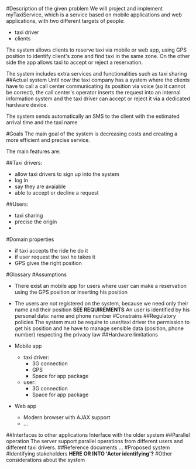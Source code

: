 #Description of the given problem
We will project and implement myTaxiService, which is a service based on mobile applications and web applications, with two different targets of people:

* taxi driver
* clients

The system allows clients to reserve taxi via mobile or web app, using GPS position to identify client's zone and find taxi in the same zone. On the other side the app allows taxi to accept or reject a reservation.

The system includes extra services and functionalities such as taxi sharing
##Actual system
Until now the taxi company has a system where the clients have to call a call center communicating its position via voice (so it cannot be correct), the call center's operator inserts the request into an internal information system and the taxi driver can accept or reject it via a dedicated hardware device.

The system sends automatically an SMS to the client with the estimated arrival time and the taxi name

#Goals
The main goal of the system is decreasing costs and creating a more efficient and precise service.

The main features are:

##Taxi drivers:
* allow taxi drivers to sign up into the system
* log in
* say they are avaiable
* able to accept or decline a request

##Users:
* taxi sharing
* precise the origin
* 

#Domain properties
* if taxi accepts the ride he do it
* if user request the taxi he takes it
* GPS gives the right position

#Glossary
#Assumptions
* There exist an mobile app for users where user can make a reservation using the GPS position or inserting his position
* The users are not registered on the system, because we need only their name and their position **SEE REQUIREMENTS** An user is identified by his personal data: name and phone number
#Constrains
##Regulatory policies
The system must be require to user/taxi driver the permission to get his position and he have to manage sensible data (position, phone number) respecting the privacy law
##Hardware limitations
* Mobile app
    * taxi driver:
        * 3G connection
        * GPS
        * Space for app package
    * user:
        * 3G connection
        * Space for app package  

* Web app
    * Modern browser with AJAX support
    * ...

##Interfaces to other applications
Interface with the older system
##Parallel operation
The server support parallel operations from different users and different taxi drivers.
##Reference documents
...
#Proposed system
#Identifying stakeholders **HERE OR INTO 'Actor identifying'?**
#Other considerations about the system